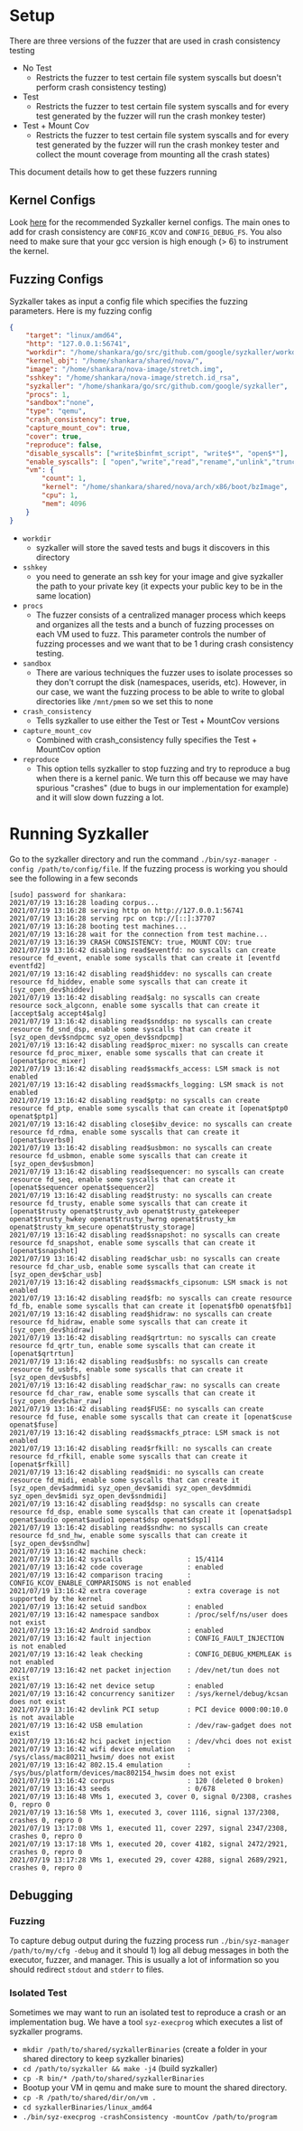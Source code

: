# Setup 

There are three versions of the fuzzer that are used in crash consistency testing

- No Test 
  - Restricts the fuzzer to test certain file system syscalls but doesn't perform crash consistency testing)
- Test 
  - Restricts the fuzzer to test certain file system syscalls and for every test generated by the fuzzer will run the crash monkey tester)
- Test + Mount Cov 
  - Restricts the fuzzer to test certain file system syscalls and for every test generated by the fuzzer will run the crash monkey tester and collect the mount coverage from mounting all the crash states)

This document details how to get these fuzzers running
## Kernel Configs
Look [here](https://github.com/shankarapailoor/syzkaller/blob/master/docs/linux/setup_ubuntu-host_qemu-vm_x86-64-kernel.md) for the recommended Syzkaller kernel configs. The main ones to add for crash consistency are ``CONFIG_KCOV`` and ``CONFIG_DEBUG_FS``. You also need to make sure that your gcc version is high enough (> 6) to instrument the kernel.

## Fuzzing Configs
Syzkaller takes as input a config file which specifies the fuzzing parameters. Here is my fuzzing config

```json
{
	"target": "linux/amd64",
	"http": "127.0.0.1:56741",
	"workdir": "/home/shankara/go/src/github.com/google/syzkaller/workdir3",
	"kernel_obj": "/home/shankara/shared/nova/",
	"image": "/home/shankara/nova-image/stretch.img",
	"sshkey": "/home/shankara/nova-image/stretch.id_rsa",
	"syzkaller": "/home/shankara/go/src/github.com/google/syzkaller",
	"procs": 1,
	"sandbox":"none",
	"type": "qemu",
	"crash_consistency": true,
	"capture_mount_cov": true,
	"cover": true,
	"reproduce": false,
	"disable_syscalls": ["write$binfmt_script", "write$*", "open$*"],
	"enable_syscalls": [ "open","write","read","rename","unlink","truncate","ftruncate","symlink","close","fsync","fdatasync","link","mkdir","rmdir","fallocate"],
	"vm": {
		"count": 1,
		"kernel": "/home/shankara/shared/nova/arch/x86/boot/bzImage",
		"cpu": 1,
		"mem": 4096
	}
}

```

- ``workdir`` 
  - syzkaller will store the saved tests and bugs it discovers in this directory
- ``sshkey``
  - you need to generate an ssh key for your image and give syzkaller the path to your private key (it expects your public key to be in the same location)
- ``procs``
  - The fuzzer consists of a centralized manager process which keeps and organizes all the tests and a bunch of fuzzing processes on each VM used to fuzz. This parameter controls the number of fuzzing processes and we want that to be 1 during crash consistency testing.
- ``sandbox``
  - There are various techniques the fuzzer uses to isolate processes so they don't corrupt the disk (namespaces, userids, etc). However, in our case, we want the fuzzing process to be able to write to global directories like ``/mnt/pmem`` so we set this to none
-  ``crash_consistency``
	- Tells syzkaller to use either the Test or Test + MountCov versions
- ``capture_mount_cov``
	- Combined with crash_consistency fully specifies the Test + MountCov option
- ``reproduce``
	- This option tells syzkaller to stop fuzzing and try to reproduce a bug when there is a kernel panic. We turn this off because we may have spurious "crashes" (due to bugs in our implementation for example) and it will slow down fuzzing a lot.
 
# Running Syzkaller
Go to the syzkaller directory and run the command ``./bin/syz-manager -config /path/to/config/file``. If the fuzzing process is working you should see the following in a few seconds
```
[sudo] password for shankara: 
2021/07/19 13:16:28 loading corpus...
2021/07/19 13:16:28 serving http on http://127.0.0.1:56741
2021/07/19 13:16:28 serving rpc on tcp://[::]:37707
2021/07/19 13:16:28 booting test machines...
2021/07/19 13:16:28 wait for the connection from test machine...
2021/07/19 13:16:39 CRASH CONSISTENCY: true, MOUNT COV: true
2021/07/19 13:16:42 disabling read$eventfd: no syscalls can create resource fd_event, enable some syscalls that can create it [eventfd eventfd2]
2021/07/19 13:16:42 disabling read$hiddev: no syscalls can create resource fd_hiddev, enable some syscalls that can create it [syz_open_dev$hiddev]
2021/07/19 13:16:42 disabling read$alg: no syscalls can create resource sock_algconn, enable some syscalls that can create it [accept$alg accept4$alg]
2021/07/19 13:16:42 disabling read$snddsp: no syscalls can create resource fd_snd_dsp, enable some syscalls that can create it [syz_open_dev$sndpcmc syz_open_dev$sndpcmp]
2021/07/19 13:16:42 disabling read$proc_mixer: no syscalls can create resource fd_proc_mixer, enable some syscalls that can create it [openat$proc_mixer]
2021/07/19 13:16:42 disabling read$smackfs_access: LSM smack is not enabled
2021/07/19 13:16:42 disabling read$smackfs_logging: LSM smack is not enabled
2021/07/19 13:16:42 disabling read$ptp: no syscalls can create resource fd_ptp, enable some syscalls that can create it [openat$ptp0 openat$ptp1]
2021/07/19 13:16:42 disabling close$ibv_device: no syscalls can create resource fd_rdma, enable some syscalls that can create it [openat$uverbs0]
2021/07/19 13:16:42 disabling read$usbmon: no syscalls can create resource fd_usbmon, enable some syscalls that can create it [syz_open_dev$usbmon]
2021/07/19 13:16:42 disabling read$sequencer: no syscalls can create resource fd_seq, enable some syscalls that can create it [openat$sequencer openat$sequencer2]
2021/07/19 13:16:42 disabling read$trusty: no syscalls can create resource fd_trusty, enable some syscalls that can create it [openat$trusty openat$trusty_avb openat$trusty_gatekeeper openat$trusty_hwkey openat$trusty_hwrng openat$trusty_km openat$trusty_km_secure openat$trusty_storage]
2021/07/19 13:16:42 disabling read$snapshot: no syscalls can create resource fd_snapshot, enable some syscalls that can create it [openat$snapshot]
2021/07/19 13:16:42 disabling read$char_usb: no syscalls can create resource fd_char_usb, enable some syscalls that can create it [syz_open_dev$char_usb]
2021/07/19 13:16:42 disabling read$smackfs_cipsonum: LSM smack is not enabled
2021/07/19 13:16:42 disabling read$fb: no syscalls can create resource fd_fb, enable some syscalls that can create it [openat$fb0 openat$fb1]
2021/07/19 13:16:42 disabling read$hidraw: no syscalls can create resource fd_hidraw, enable some syscalls that can create it [syz_open_dev$hidraw]
2021/07/19 13:16:42 disabling read$qrtrtun: no syscalls can create resource fd_qrtr_tun, enable some syscalls that can create it [openat$qrtrtun]
2021/07/19 13:16:42 disabling read$usbfs: no syscalls can create resource fd_usbfs, enable some syscalls that can create it [syz_open_dev$usbfs]
2021/07/19 13:16:42 disabling read$char_raw: no syscalls can create resource fd_char_raw, enable some syscalls that can create it [syz_open_dev$char_raw]
2021/07/19 13:16:42 disabling read$FUSE: no syscalls can create resource fd_fuse, enable some syscalls that can create it [openat$cuse openat$fuse]
2021/07/19 13:16:42 disabling read$smackfs_ptrace: LSM smack is not enabled
2021/07/19 13:16:42 disabling read$rfkill: no syscalls can create resource fd_rfkill, enable some syscalls that can create it [openat$rfkill]
2021/07/19 13:16:42 disabling read$midi: no syscalls can create resource fd_midi, enable some syscalls that can create it [syz_open_dev$admmidi syz_open_dev$amidi syz_open_dev$dmmidi syz_open_dev$midi syz_open_dev$sndmidi]
2021/07/19 13:16:42 disabling read$dsp: no syscalls can create resource fd_dsp, enable some syscalls that can create it [openat$adsp1 openat$audio openat$audio1 openat$dsp openat$dsp1]
2021/07/19 13:16:42 disabling read$sndhw: no syscalls can create resource fd_snd_hw, enable some syscalls that can create it [syz_open_dev$sndhw]
2021/07/19 13:16:42 machine check:
2021/07/19 13:16:42 syscalls                : 15/4114
2021/07/19 13:16:42 code coverage           : enabled
2021/07/19 13:16:42 comparison tracing      : CONFIG_KCOV_ENABLE_COMPARISONS is not enabled
2021/07/19 13:16:42 extra coverage          : extra coverage is not supported by the kernel
2021/07/19 13:16:42 setuid sandbox          : enabled
2021/07/19 13:16:42 namespace sandbox       : /proc/self/ns/user does not exist
2021/07/19 13:16:42 Android sandbox         : enabled
2021/07/19 13:16:42 fault injection         : CONFIG_FAULT_INJECTION is not enabled
2021/07/19 13:16:42 leak checking           : CONFIG_DEBUG_KMEMLEAK is not enabled
2021/07/19 13:16:42 net packet injection    : /dev/net/tun does not exist
2021/07/19 13:16:42 net device setup        : enabled
2021/07/19 13:16:42 concurrency sanitizer   : /sys/kernel/debug/kcsan does not exist
2021/07/19 13:16:42 devlink PCI setup       : PCI device 0000:00:10.0 is not available
2021/07/19 13:16:42 USB emulation           : /dev/raw-gadget does not exist
2021/07/19 13:16:42 hci packet injection    : /dev/vhci does not exist
2021/07/19 13:16:42 wifi device emulation   : /sys/class/mac80211_hwsim/ does not exist
2021/07/19 13:16:42 802.15.4 emulation      : /sys/bus/platform/devices/mac802154_hwsim does not exist
2021/07/19 13:16:42 corpus                  : 120 (deleted 0 broken)
2021/07/19 13:16:43 seeds                   : 0/678
2021/07/19 13:16:48 VMs 1, executed 3, cover 0, signal 0/2308, crashes 0, repro 0
2021/07/19 13:16:58 VMs 1, executed 3, cover 1116, signal 137/2308, crashes 0, repro 0
2021/07/19 13:17:08 VMs 1, executed 11, cover 2297, signal 2347/2308, crashes 0, repro 0
2021/07/19 13:17:18 VMs 1, executed 20, cover 4182, signal 2472/2921, crashes 0, repro 0
2021/07/19 13:17:28 VMs 1, executed 29, cover 4288, signal 2689/2921, crashes 0, repro 0
```
## Debugging 

### Fuzzing
To capture debug output during the fuzzing process run ```./bin/syz-manager /path/to/my/cfg -debug``` and it should 1) log all debug messages in both the executor, fuzzer, and manager. This is usually a lot of information so you should redirect ``stdout`` and ``stderr`` to files. 

### Isolated Test
Sometimes we may want to run an isolated test to reproduce a crash or an implementation bug. We have a tool ``syz-execprog`` which executes a list of syzkaller programs. 

- ``mkdir /path/to/shared/syzkallerBinaries`` (create a folder in your shared directory to keep syzkaller binaries)
- ``cd /path/to/syzkaller && make -j4`` (build syzkaller)
- ``cp -R bin/* /path/to/shared/syzkallerBinaries``
- Bootup your VM in qemu and make sure to mount the shared directory.
- ``cp -R /path/to/shared/dir/on/vm .``
- ``cd syzkallerBinaries/linux_amd64``
- ``./bin/syz-execprog -crashConsistency -mountCov /path/to/program``
